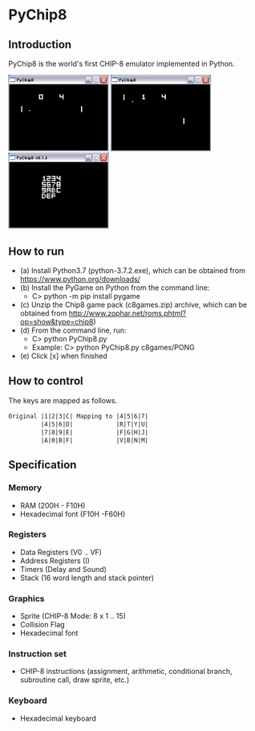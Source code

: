 # PyChip8

## Introduction

PyChip8 is the world's first CHIP-8 emulator implemented in Python.

<img src="https://github.com/jay-kumogata/PyChip8/blob/master/screenshots/pychip8_061216_0.PNG" width="200"> <img src="https://github.com/jay-kumogata/PyChip8/blob/master/screenshots/pychip8_061223_0.PNG" width="200"> <img src="https://github.com/jay-kumogata/PyChip8/blob/master/screenshots/pychip8_070102_0.PNG" width="200">

## How to run

- (a) Install Python3.7 (python-3.7.2.exe), which can be obtained from https://www.python.org/downloads/
- (b) Install the PyGame on Python from the command line:
  - C> python -m pip install pygame
- (c) Unzip the Chip8 game pack (c8games.zip) archive, which can be obtained from http://www.zophar.net/roms.phtml?op=show&type=chip8)
- (d) From the command line, run:
  - C> python PyChip8.py <ROM file name>
  - Example: C> python PyChip8.py c8games/PONG
- (e) Click [x] when finished

## How to control

The keys are mapped as follows.

	Original |1|2|3|C| Mapping to |4|5|6|7|
	         |4|5|6|D|            |R|T|Y|U|
	         |7|8|9|E|            |F|G|H|J|
	         |A|0|B|F|            |V|B|N|M|
           
## Specification
### Memory
- RAM (200H - F10H)
- Hexadecimal font (F10H -F60H)

### Registers
- Data Registers (V0 .. VF)
- Address Registers (I)
- Timers (Delay and Sound)
- Stack (16 word length and stack pointer)

### Graphics
- Sprite (CHIP-8 Mode: 8 x 1 .. 15)
- Collision Flag
- Hexadecimal font
  
### Instruction set
- CHIP-8 instructions (assignment, arithmetic, conditional branch, subroutine call, draw sprite, etc.)

### Keyboard
- Hexadecimal keyboard
